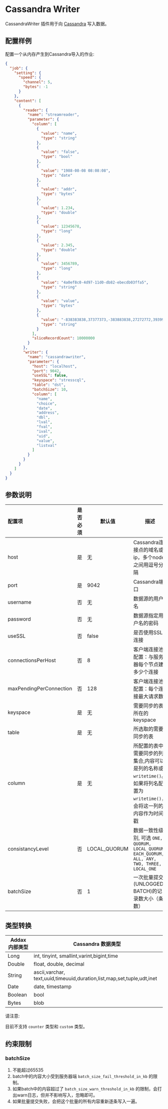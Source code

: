 # Cassandra Writer


CassandraWriter 插件用于向 [Cassandra](https://cassandra.apache.org) 写入数据。


## 配置样例

配置一个从内存产生到Cassandra导入的作业:

```json
{
  "job": {
    "setting": {
      "speed": {
        "channel": 5,
        "bytes": -1
      }
    },
    "content": [
      {
        "reader": {
          "name": "streamreader",
          "parameter": {
            "column": [
              {
                "value": "name",
                "type": "string"
              },
              {
                "value": "false",
                "type": "bool"
              },
              {
                "value": "1988-08-08 08:08:08",
                "type": "date"
              },
              {
                "value": "addr",
                "type": "bytes"
              },
              {
                "value": 1.234,
                "type": "double"
              },
              {
                "value": 12345678,
                "type": "long"
              },
              {
                "value": 2.345,
                "type": "double"
              },
              {
                "value": 3456789,
                "type": "long"
              },
              {
                "value": "4a0ef8c0-4d97-11d0-db82-ebecdb03ffa5",
                "type": "string"
              },
              {
                "value": "value",
                "type": "bytes"
              },
              {
                "value": "-838383838,37377373,-383883838,27272772,393993939,-38383883,83883838,-1350403181,817650816,1630642337,251398784,-622020148",
                "type": "string"
              }
            ],
            "sliceRecordCount": 10000000
          }
        },
        "writer": {
          "name": "cassandrawriter",
          "parameter": {
            "host": "localhost",
            "port": 9042,
            "useSSL": false,
            "keyspace": "stresscql",
            "table": "dst",
            "batchSize": 10,
            "column": [
              "name",
              "choice",
              "date",
              "address",
              "dbl",
              "lval",
              "fval",
              "ival",
              "uid",
              "value",
              "listval"
            ]
          }
        }
      }
    ]
  }
}
```

## 参数说明

| 配置项                  | 是否必须 | 默认值       | 描述                                                                                                                        |
| :---------------------- | :------: | ------------ | --------------------------------------------------------------------------------------------------------------------------- |
| host                    |    是    | 无           | Cassandra连接点的域名或ip，多个node之间用逗号分隔                                                                           |
| port                    |    是    | 9042         | Cassandra端口                                                                                                               |
| username                |    否    | 无           | 数据源的用户名                                                                                                              |
| password                |    否    | 无           | 数据源指定用户名的密码                                                                                                      |
| useSSL                  |    否    | false        | 是否使用SSL连接                                                                                                             |
| connectionsPerHost      |    否    | 8            | 客户端连接池配置：与服务器每个节点建多少个连接                                                                              |
| maxPendingPerConnection |    否    | 128          | 客户端连接池配置：每个连接最大请求数                                                                                        |
| keyspace                |    是    | 无           | 需要同步的表所在的keyspace                                                                                                  |
| table                   |    是    | 无           | 所选取的需要同步的表                                                                                                        |
| column                  |    是    | 无           | 所配置的表中需要同步的列集合,内容可以是列的名称或 `writetime()`。如果将列名配置为 `writetime()`，会将这一列的内容作为时间戳 |
| consistancyLevel        |    否    | LOCAL_QUORUM | 数据一致性级别, 可选 `ONE, QUORUM, LOCAL_QUORUM, EACH_QUORUM, ALL, ANY, TWO, THREE, LOCAL_ONE`                                 |
| batchSize               |    否    | 1            | 一次批量提交(UNLOGGED BATCH)的记录数大小（条数）                                                                            |

## 类型转换

| Addax 内部类型 | Cassandra 数据类型                                                     |
| -------------- | ---------------------------------------------------------------------- |
| Long           | int, tinyint, smallint,varint,bigint,time                              |
| Double         | float, double, decimal                                                 |
| String         | ascii,varchar, text,uuid,timeuuid,duration,list,map,set,tuple,udt,inet |
| Date           | date, timestamp                                                        |
| Boolean        | bool                                                                   |
| Bytes          | blob                                                                   |

请注意:

目前不支持 `counter` 类型和 `custom` 类型。

## 约束限制

### batchSize

1. 不能超过65535
2. batch中的内容大小受到服务器端 `batch_size_fail_threshold_in_kb` 的限制。
3. 如果batch中的内容超过了 `batch_size_warn_threshold_in_kb` 的限制，会打出warn日志，但并不影响写入，忽略即可。
4. 如果批量提交失败，会把这个批量的所有内容重新逐条写入一遍。


